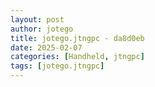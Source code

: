 ```yaml
---
layout: post
author: jotego
title: jotego.jtngpc - da8d0eb
date: 2025-02-07
categories: [Handheld, jtngpc]
tags: [jotego.jtngpc]
---
```


